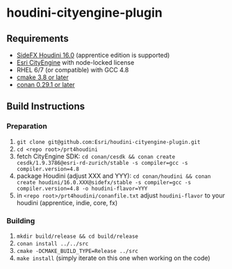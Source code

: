 # houdini-cityengine-plugin

## Requirements
- [SideFX Houdini 16.0](https://sidefx.com/download) (apprentice edition is supported)
- [Esri CityEngine](http://www.esri.com/software/cityengine) with node-locked license
- RHEL 6/7 (or compatible) with GCC 4.8
- [cmake 3.8 or later](https://cmake.org/download)
- [conan 0.29.1 or later](https://www.conan.io/downloads)

## Build Instructions

### Preparation
1. ```git clone git@github.com:Esri/houdini-cityengine-plugin.git```
1. ```cd <repo root>/prt4houdini```
1. fetch CityEngine SDK: ```cd conan/cesdk && conan create cesdk/1.9.3786@esri-rd-zurich/stable -s compiler=gcc -s compiler.version=4.8```
1. package Houdini (adjust XXX and YYY): ```cd conan/houdini && conan create houdini/16.0.XXX@sidefx/stable -s compiler=gcc -s compiler.version=4.8 -o houdini-flavor=YYY```
1. in ```<repo root>/prt4houdini/conanfile.txt``` adjust ```houdini-flavor``` to your houdini (apprentice, indie, core, fx)

### Building
1. ```mkdir build/release && cd build/release```
1. ```conan install ../../src```
1. ```cmake -DCMAKE_BUILD_TYPE=Release ../src```
1. ```make install``` (simply iterate on this one when working on the code)
